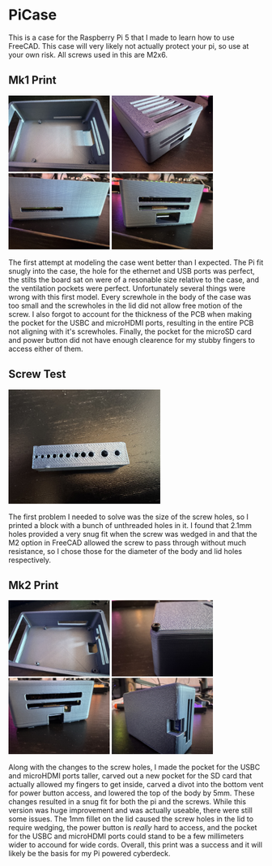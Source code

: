 # PiCase

This is a case for the Raspberry Pi 5 that I made to learn how to use FreeCAD. This case will very likely not actually protect your pi, so use at your own risk. All screws used in this are M2x6.

## Mk1 Print

<img src="/img/mk1/mk1-inside.jpg" alt="inside view" width=200> <img src="/img/mk1/mk1-top.jpg" alt="top view" width=200> <img src="/img/mk1/mk1-side.jpg" alt="side view" width=200> <img src="/img/mk1/mk1-back.jpg" alt="back view" width=200>


The first attempt at modeling the case went better than I expected. The Pi fit snugly into the case, the hole for the ethernet and USB ports was perfect, the stilts the board sat on were of a resonable size relative to the case, and the ventilation pockets were perfect. Unfortunately several 
things were wrong with this first model. Every screwhole in the body of the case was too small and the screwholes in the lid did not allow free motion of the screw. I also forgot to account for the thickness of the PCB when making the pocket for the USBC and microHDMI ports, resulting in the 
entire PCB not aligning with it's screwholes. Finally, the pocket for the microSD card and power button did not have enough clearence for my stubby fingers to access either of them.

## Screw Test

<img src="/img/ScrewTest.jpg" alt="screw test" width=300>

The first problem I needed to solve was the size of the screw holes, so I printed a block with a bunch of unthreaded holes in it. I found that 2.1mm holes provided a very snug fit when the screw was wedged in and that the M2 option in FreeCAD allowed the screw to pass through without much resistance,
so I chose those for the diameter of the body and lid holes respectively.

## Mk2 Print

<img src="/img/mk2/mk2-inside.jpg" alt="inside view" width=200> <img src="/img/mk2/mk2-top.jpg" alt="top view" width=200> <img src="/img/mk2/mk2-back.jpg" alt="back view" width=200> <img src="/img/mk2/mk2-bottom.jpg" alt="bottom view" width=200>

Along with the changes to the screw holes, I made the pocket for the USBC and microHDMI ports taller, carved out a new pocket for the SD card that actually allowed my fingers to get inside, carved a divot into the bottom vent for power button access, and lowered the top of the body by 5mm.
These changes resulted in a snug fit for both the pi and the screws. While this version was huge improvement and was actually useable, there were still some issues. The 1mm fillet on the lid caused the screw holes in the lid to require wedging, the power button is *really* hard to access,
and the pocket for the USBC and microHDMI ports could stand to be a few millimeters wider to accound for wide cords. Overall, this print was a success and it will likely be the basis for my Pi powered cyberdeck.
